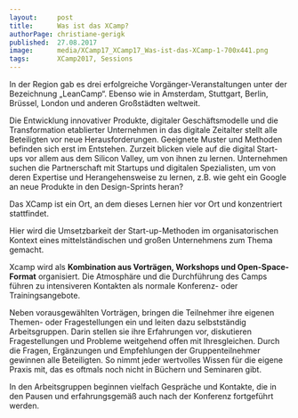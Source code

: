 ```yaml
---
layout:     post
title:      Was ist das XCamp?
authorPage: christiane-gerigk
published:  27.08.2017
image:      media/XCamp17_XCamp17_Was-ist-das-XCamp-1-700x441.png
tags:       XCamp2017, Sessions
---
```


In der Region gab es drei erfolgreiche Vorgänger-Veranstaltungen unter der Bezeichnung „LeanCamp“. Ebenso wie in 
Amsterdam, Stuttgart, Berlin, Brüssel, London und anderen Großstädten weltweit.

Die Entwicklung innovativer Produkte, digitaler Geschäftsmodelle und die Transformation etablierter Unternehmen in 
das digitale Zeitalter stellt alle Beteiligten vor neue Herausforderungen. Geeignete Muster und Methoden befinden sich 
erst im Entstehen. Zurzeit blicken viele auf die digital Start-ups vor allem aus dem Silicon Valley, um von ihnen zu 
lernen. Unternehmen suchen die Partnerschaft mit Startups und digitalen Spezialisten, um von deren Expertise und 
Herangehensweise zu lernen, z.B. wie geht ein Google an neue Produkte in den Design-Sprints heran?

Das XCamp ist ein Ort, an dem dieses Lernen hier vor Ort und konzentriert stattfindet.

Hier wird die Umsetzbarkeit der Start-up-Methoden im organisatorischen Kontext eines mittelständischen und großen 
Unternehmens zum Thema gemacht.

Xcamp wird als **Kombination aus Vorträgen, Workshops und Open-Space-Format** organisiert. Die Atmosphäre und die 
Durchführung des Camps führen zu intensiveren Kontakten als normale Konferenz- oder Trainingsangebote.

Neben vorausgewählten Vorträgen, bringen die Teilnehmer ihre eigenen Themen- oder Fragestellungen ein und leiten dazu 
selbstständig Arbeitsgruppen. Darin stellen sie ihre Erfahrungen vor, diskutieren Fragestellungen und Probleme 
weitgehend offen mit Ihresgleichen. Durch die Fragen, Ergänzungen und Empfehlungen der Gruppenteilnehmer gewinnen alle 
Beteiligten. So nimmt jeder wertvolles Wissen für die eigene Praxis mit, das es oftmals noch nicht in Büchern
und Seminaren gibt.

In den Arbeitsgruppen beginnen vielfach Gespräche und Kontakte, die in den Pausen und erfahrungsgemäß auch nach der 
Konferenz fortgeführt werden.

